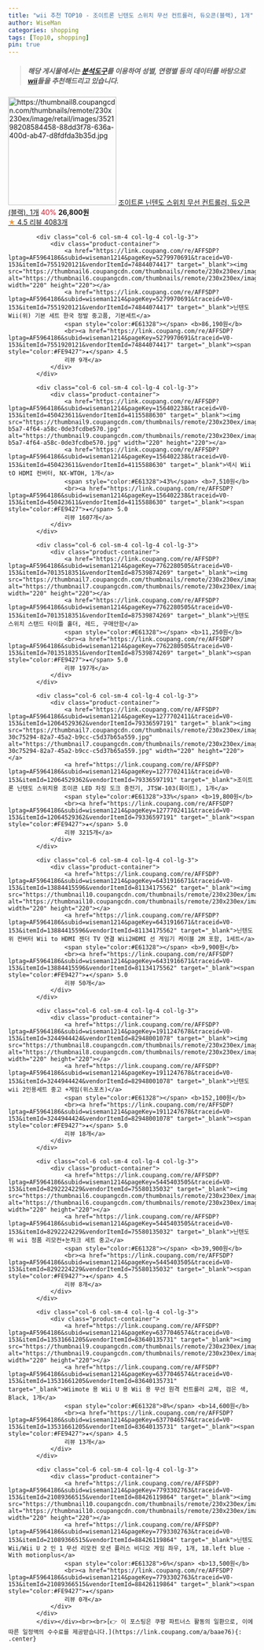 ```yaml
---
title: "wii 추천 TOP10 - 조이트론 닌텐도 스위치 무선 컨트롤러, 듀오콘(블랙), 1개"
author: WiseMan
categories: shopping
tags: [Top10, shopping]
pin: true
---
```


> ##### 해당 게시물에서는 [**분석도구**](https://itemscout.io/)를 이용하여 **성별**, **연령별** 등의 데이터를 바탕으로 [**wii**](https://link.coupang.com/a/baae76)들을 추천해드리고 있습니다.
<div class="container"><div class="row">
            <div class="col-6 col-sm-4 col-lg-4 col-lg-3">
                <div class="product-container">
                    <a href="https://link.coupang.com/re/AFFSDP?lptag=AF5964186&subid=wiseman1214&pageKey=5172161723&traceid=V0-153&itemId=3363214904&vendorItemId=71349949822" target="_blank"><img src="https://thumbnail8.coupangcdn.com/thumbnails/remote/230x230ex/image/retail/images/352198208584458-88dd3f78-636a-400d-ab47-d8fdfda3b35d.jpg" alt="https://thumbnail8.coupangcdn.com/thumbnails/remote/230x230ex/image/retail/images/352198208584458-88dd3f78-636a-400d-ab47-d8fdfda3b35d.jpg" width="220" height="220"></a>
                    <a href="https://link.coupang.com/re/AFFSDP?lptag=AF5964186&subid=wiseman1214&pageKey=5172161723&traceid=V0-153&itemId=3363214904&vendorItemId=71349949822" target="_blank">조이트론 닌텐도 스위치 무선 컨트롤러, 듀오콘(블랙), 1개</a>
                    <span style="color:#E61328">40%</span> <b>26,800원</b>
                    <br><a href="https://link.coupang.com/re/AFFSDP?lptag=AF5964186&subid=wiseman1214&pageKey=5172161723&traceid=V0-153&itemId=3363214904&vendorItemId=71349949822" target="_blank"><span style="color:#FE9427">★</span> 4.5
                    리뷰 4083개</a>
                </div>
            </div>
            
            <div class="col-6 col-sm-4 col-lg-4 col-lg-3">
                <div class="product-container">
                    <a href="https://link.coupang.com/re/AFFSDP?lptag=AF5964186&subid=wiseman1214&pageKey=5279970691&traceid=V0-153&itemId=7551920121&vendorItemId=74844074417" target="_blank"><img src="https://thumbnail6.coupangcdn.com/thumbnails/remote/230x230ex/image/vendor_inventory/f837/dc097da17278102825aaf1f72119a06b159bc8de0abb8228028cd8ddece7.jpg" alt="https://thumbnail6.coupangcdn.com/thumbnails/remote/230x230ex/image/vendor_inventory/f837/dc097da17278102825aaf1f72119a06b159bc8de0abb8228028cd8ddece7.jpg" width="220" height="220"></a>
                    <a href="https://link.coupang.com/re/AFFSDP?lptag=AF5964186&subid=wiseman1214&pageKey=5279970691&traceid=V0-153&itemId=7551920121&vendorItemId=74844074417" target="_blank">닌텐도 Wii(위) 기본 세트 한국 정발 중고품, 기본세트</a>
                    <span style="color:#E61328"></span> <b>86,190원</b>
                    <br><a href="https://link.coupang.com/re/AFFSDP?lptag=AF5964186&subid=wiseman1214&pageKey=5279970691&traceid=V0-153&itemId=7551920121&vendorItemId=74844074417" target="_blank"><span style="color:#FE9427">★</span> 4.5
                    리뷰 9개</a>
                </div>
            </div>
            
            <div class="col-6 col-sm-4 col-lg-4 col-lg-3">
                <div class="product-container">
                    <a href="https://link.coupang.com/re/AFFSDP?lptag=AF5964186&subid=wiseman1214&pageKey=156402238&traceid=V0-153&itemId=450423611&vendorItemId=4115588630" target="_blank"><img src="https://thumbnail9.coupangcdn.com/thumbnails/remote/230x230ex/image/product/image/vendoritem/2019/01/18/4115588630/2ddf26b0-b5a7-4f64-a58c-0de3fcdbe570.jpg" alt="https://thumbnail9.coupangcdn.com/thumbnails/remote/230x230ex/image/product/image/vendoritem/2019/01/18/4115588630/2ddf26b0-b5a7-4f64-a58c-0de3fcdbe570.jpg" width="220" height="220"></a>
                    <a href="https://link.coupang.com/re/AFFSDP?lptag=AF5964186&subid=wiseman1214&pageKey=156402238&traceid=V0-153&itemId=450423611&vendorItemId=4115588630" target="_blank">넥시 Wii tO HDMI 컨버터, NX-WTOH, 1개</a>
                    <span style="color:#E61328">43%</span> <b>7,510원</b>
                    <br><a href="https://link.coupang.com/re/AFFSDP?lptag=AF5964186&subid=wiseman1214&pageKey=156402238&traceid=V0-153&itemId=450423611&vendorItemId=4115588630" target="_blank"><span style="color:#FE9427">★</span> 5.0
                    리뷰 1607개</a>
                </div>
            </div>
            
            <div class="col-6 col-sm-4 col-lg-4 col-lg-3">
                <div class="product-container">
                    <a href="https://link.coupang.com/re/AFFSDP?lptag=AF5964186&subid=wiseman1214&pageKey=7762280505&traceid=V0-153&itemId=7013518351&vendorItemId=87539874269" target="_blank"><img src="https://thumbnail7.coupangcdn.com/thumbnails/remote/230x230ex/image/vendor_inventory/cb6c/44658556838ae54b3215db048cdfc5694421247b2e9ff7ced0f96f4168b3.JPG" alt="https://thumbnail7.coupangcdn.com/thumbnails/remote/230x230ex/image/vendor_inventory/cb6c/44658556838ae54b3215db048cdfc5694421247b2e9ff7ced0f96f4168b3.JPG" width="220" height="220"></a>
                    <a href="https://link.coupang.com/re/AFFSDP?lptag=AF5964186&subid=wiseman1214&pageKey=7762280505&traceid=V0-153&itemId=7013518351&vendorItemId=87539874269" target="_blank">닌텐도 스위치 스탠드 타이틀 홀더, 레드, 구매안함</a>
                    <span style="color:#E61328"></span> <b>11,250원</b>
                    <br><a href="https://link.coupang.com/re/AFFSDP?lptag=AF5964186&subid=wiseman1214&pageKey=7762280505&traceid=V0-153&itemId=7013518351&vendorItemId=87539874269" target="_blank"><span style="color:#FE9427">★</span> 5.0
                    리뷰 197개</a>
                </div>
            </div>
            
            <div class="col-6 col-sm-4 col-lg-4 col-lg-3">
                <div class="product-container">
                    <a href="https://link.coupang.com/re/AFFSDP?lptag=AF5964186&subid=wiseman1214&pageKey=1277702411&traceid=V0-153&itemId=12064529362&vendorItemId=79336597191" target="_blank"><img src="https://thumbnail7.coupangcdn.com/thumbnails/remote/230x230ex/image/retail/images/2524738495185796-30c75294-82a7-45a2-b9cc-c5d37b65a559.jpg" alt="https://thumbnail7.coupangcdn.com/thumbnails/remote/230x230ex/image/retail/images/2524738495185796-30c75294-82a7-45a2-b9cc-c5d37b65a559.jpg" width="220" height="220"></a>
                    <a href="https://link.coupang.com/re/AFFSDP?lptag=AF5964186&subid=wiseman1214&pageKey=1277702411&traceid=V0-153&itemId=12064529362&vendorItemId=79336597191" target="_blank">조이트론 닌텐도 스위치용 조이콘 LED 차징 도크 충전기, JTSW-103(화이트), 1개</a>
                    <span style="color:#E61328">33%</span> <b>19,800원</b>
                    <br><a href="https://link.coupang.com/re/AFFSDP?lptag=AF5964186&subid=wiseman1214&pageKey=1277702411&traceid=V0-153&itemId=12064529362&vendorItemId=79336597191" target="_blank"><span style="color:#FE9427">★</span> 5.0
                    리뷰 3215개</a>
                </div>
            </div>
            
            <div class="col-6 col-sm-4 col-lg-4 col-lg-3">
                <div class="product-container">
                    <a href="https://link.coupang.com/re/AFFSDP?lptag=AF5964186&subid=wiseman1214&pageKey=6431916671&traceid=V0-153&itemId=13884415596&vendorItemId=81134175562" target="_blank"><img src="https://thumbnail10.coupangcdn.com/thumbnails/remote/230x230ex/image/vendor_inventory/ea17/ad61882c6b5131cb85f2b3617950cdc5f24aefa3624c534c1189e377351a.jpg" alt="https://thumbnail10.coupangcdn.com/thumbnails/remote/230x230ex/image/vendor_inventory/ea17/ad61882c6b5131cb85f2b3617950cdc5f24aefa3624c534c1189e377351a.jpg" width="220" height="220"></a>
                    <a href="https://link.coupang.com/re/AFFSDP?lptag=AF5964186&subid=wiseman1214&pageKey=6431916671&traceid=V0-153&itemId=13884415596&vendorItemId=81134175562" target="_blank">닌텐도 위 컨버터 Wii to HDMI 젠더 TV 연결 Wii2HDMI 선 게임기 케이블 2M 포함, 1세트</a>
                    <span style="color:#E61328"></span> <b>9,900원</b>
                    <br><a href="https://link.coupang.com/re/AFFSDP?lptag=AF5964186&subid=wiseman1214&pageKey=6431916671&traceid=V0-153&itemId=13884415596&vendorItemId=81134175562" target="_blank"><span style="color:#FE9427">★</span> 5.0
                    리뷰 50개</a>
                </div>
            </div>
            
            <div class="col-6 col-sm-4 col-lg-4 col-lg-3">
                <div class="product-container">
                    <a href="https://link.coupang.com/re/AFFSDP?lptag=AF5964186&subid=wiseman1214&pageKey=1911247678&traceid=V0-153&itemId=3244944424&vendorItemId=82948001078" target="_blank"><img src="https://thumbnail8.coupangcdn.com/thumbnails/remote/230x230ex/image/vendor_inventory/d630/a4705ad6c3ec5ca85cd49135f929e127a42d7ed55188f5d260c03eb986b9.jpg" alt="https://thumbnail8.coupangcdn.com/thumbnails/remote/230x230ex/image/vendor_inventory/d630/a4705ad6c3ec5ca85cd49135f929e127a42d7ed55188f5d260c03eb986b9.jpg" width="220" height="220"></a>
                    <a href="https://link.coupang.com/re/AFFSDP?lptag=AF5964186&subid=wiseman1214&pageKey=1911247678&traceid=V0-153&itemId=3244944424&vendorItemId=82948001078" target="_blank">닌텐도wii 2인용세트 중고 +게임(위스포츠)</a>
                    <span style="color:#E61328"></span> <b>152,100원</b>
                    <br><a href="https://link.coupang.com/re/AFFSDP?lptag=AF5964186&subid=wiseman1214&pageKey=1911247678&traceid=V0-153&itemId=3244944424&vendorItemId=82948001078" target="_blank"><span style="color:#FE9427">★</span> 5.0
                    리뷰 18개</a>
                </div>
            </div>
            
            <div class="col-6 col-sm-4 col-lg-4 col-lg-3">
                <div class="product-container">
                    <a href="https://link.coupang.com/re/AFFSDP?lptag=AF5964186&subid=wiseman1214&pageKey=5445403505&traceid=V0-153&itemId=8292224229&vendorItemId=75580135032" target="_blank"><img src="https://thumbnail6.coupangcdn.com/thumbnails/remote/230x230ex/image/vendor_inventory/36ad/7aaf7d2890411b19c34cb0dd270dd1030c6f9b5fb29ada0159fe6bb74608.jpg" alt="https://thumbnail6.coupangcdn.com/thumbnails/remote/230x230ex/image/vendor_inventory/36ad/7aaf7d2890411b19c34cb0dd270dd1030c6f9b5fb29ada0159fe6bb74608.jpg" width="220" height="220"></a>
                    <a href="https://link.coupang.com/re/AFFSDP?lptag=AF5964186&subid=wiseman1214&pageKey=5445403505&traceid=V0-153&itemId=8292224229&vendorItemId=75580135032" target="_blank">닌텐도 위 wii 정품 리모컨+눈차크 세트 중고</a>
                    <span style="color:#E61328"></span> <b>39,900원</b>
                    <br><a href="https://link.coupang.com/re/AFFSDP?lptag=AF5964186&subid=wiseman1214&pageKey=5445403505&traceid=V0-153&itemId=8292224229&vendorItemId=75580135032" target="_blank"><span style="color:#FE9427">★</span> 4.5
                    리뷰 8개</a>
                </div>
            </div>
            
            <div class="col-6 col-sm-4 col-lg-4 col-lg-3">
                <div class="product-container">
                    <a href="https://link.coupang.com/re/AFFSDP?lptag=AF5964186&subid=wiseman1214&pageKey=6377046574&traceid=V0-153&itemId=13531661205&vendorItemId=83640135731" target="_blank"><img src="https://thumbnail9.coupangcdn.com/thumbnails/remote/230x230ex/image/vendor_inventory/53ce/84861c310e03c12165ee5fb429b48e1518dfe3cb4ffc3d85e8f20702a2af.jpg" alt="https://thumbnail9.coupangcdn.com/thumbnails/remote/230x230ex/image/vendor_inventory/53ce/84861c310e03c12165ee5fb429b48e1518dfe3cb4ffc3d85e8f20702a2af.jpg" width="220" height="220"></a>
                    <a href="https://link.coupang.com/re/AFFSDP?lptag=AF5964186&subid=wiseman1214&pageKey=6377046574&traceid=V0-153&itemId=13531661205&vendorItemId=83640135731" target="_blank">Wiimote 용 Wii U 용 Wii 용 무선 원격 컨트롤러 교체, 검은 색, Black, 1개</a>
                    <span style="color:#E61328">8%</span> <b>14,600원</b>
                    <br><a href="https://link.coupang.com/re/AFFSDP?lptag=AF5964186&subid=wiseman1214&pageKey=6377046574&traceid=V0-153&itemId=13531661205&vendorItemId=83640135731" target="_blank"><span style="color:#FE9427">★</span> 4.5
                    리뷰 13개</a>
                </div>
            </div>
            
            <div class="col-6 col-sm-4 col-lg-4 col-lg-3">
                <div class="product-container">
                    <a href="https://link.coupang.com/re/AFFSDP?lptag=AF5964186&subid=wiseman1214&pageKey=7793302763&traceid=V0-153&itemId=21089366515&vendorItemId=88426119864" target="_blank"><img src="https://thumbnail10.coupangcdn.com/thumbnails/remote/230x230ex/image/vendor_inventory/9e71/5b3c7affd59c3abea49a915b34fe6742f416e09be5039525b5d2dc9a0deb.jpg" alt="https://thumbnail10.coupangcdn.com/thumbnails/remote/230x230ex/image/vendor_inventory/9e71/5b3c7affd59c3abea49a915b34fe6742f416e09be5039525b5d2dc9a0deb.jpg" width="220" height="220"></a>
                    <a href="https://link.coupang.com/re/AFFSDP?lptag=AF5964186&subid=wiseman1214&pageKey=7793302763&traceid=V0-153&itemId=21089366515&vendorItemId=88426119864" target="_blank">닌텐도 Wii/Wii U 2 인 1 무선 리모컨 모션 플러스 비디오 게임 좌우, 1개, 18.left blue - With motionplus</a>
                    <span style="color:#E61328">6%</span> <b>13,500원</b>
                    <br><a href="https://link.coupang.com/re/AFFSDP?lptag=AF5964186&subid=wiseman1214&pageKey=7793302763&traceid=V0-153&itemId=21089366515&vendorItemId=88426119864" target="_blank"><span style="color:#FE9427">★</span> 
                    리뷰 0개</a>
                </div>
            </div>
            </div></div><br><br>[👉 이 포스팅은 쿠팡 파트너스 활동의 일환으로, 이에 따른 일정액의 수수료를 제공받습니다.](https://link.coupang.com/a/baae76){: .center}